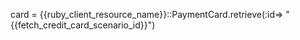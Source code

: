 card = {{ruby_client_resource_name}}::PaymentCard.retrieve(:id=> "{{fetch_credit_card_scenario_id}}")

